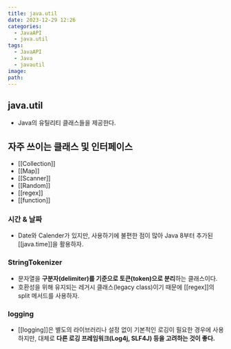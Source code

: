 ```yaml
---
title: java.util
date: 2023-12-29 12:26
categories:
  - JavaAPI
  - java.util
tags:
  - JavaAPI
  - Java
  - javautil
image: 
path:
---
```


## java.util
+ Java의 유틸리티 클래스들을 제공한다.

## 자주 쓰이는 클래스 및 인터페이스
+ [[Collection]]
+ [[Map]]
+ [[Scanner]]
+ [[Random]]
+ [[regex]]
+ [[function]]
### 시간 & 날짜
+ Date와 Calender가 있지만, 사용하기에 불편한 점이 많아 Java 8부터 추가된 [[java.time]]을 활용하자.


### StringTokenizer
+ 문자열을 **구분자(delimiter)를 기준으로 토큰(token)으로 분리**하는 클래스이다.
+ 호환성을 위해 유지되는 레거시 클래스(legacy class)이기 때문에 [[regex]]의 split 메서드를 사용하자.


### logging
+ [[logging]]은 별도의 라이브러리나 설정 없이 기본적인 로깅이 필요한 경우에 사용하지만, 대체로 **다른 로깅 프레임워크(Log4j, SLF4J) 등을 고려하는 것이 좋다.**